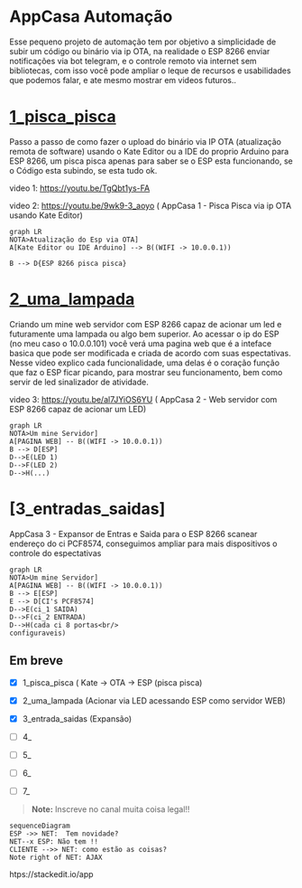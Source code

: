 #  AppCasa Automação
Esse pequeno projeto de automação tem por objetivo a simplicidade de subir um código ou binário via ip OTA, na realidade o ESP 8266 enviar notificações via bot telegram, e o controle remoto via internet sem bibliotecas, com isso você pode ampliar o leque de recursos e usabilidades que podemos falar, e ate mesmo mostrar em videos futuros..

# [1_pisca_pisca](https://github.com/Condiolov/AppCasa/tree/main/1_pisca_pisca "1_pisca_pisca")

Passo a passo de como fazer o upload do binário via IP OTA (atualização remota de software) usando o Kate Editor ou a IDE do proprio Arduino para ESP 8266, um pisca pisca apenas para saber se o ESP esta funcionando, se o Código esta subindo, se esta tudo ok.

video 1: https://youtu.be/TgQbt1ys-FA

video 2: https://youtu.be/9wk9-3_aoyo ( AppCasa 1 - Pisca Pisca via ip OTA usando Kate Editor)

```mermaid
graph LR
NOTA>Atualização do Esp via OTA]
A[Kate Editor ou IDE Arduino] --> B((WIFI -> 10.0.0.1))

B --> D{ESP 8266 pisca pisca}

```

# [2_uma_lampada](https://github.com/Condiolov/AppCasa/tree/main/2_uma_lampada "2_uma_lampada")

Criando um mine web servidor com ESP 8266 capaz de acionar um led e futuramente uma lampada ou algo bem superior. Ao acessar o ip do ESP (no meu caso o 10.0.0.101) você verá uma pagina web que é a inteface basica que pode ser modificada e criada de acordo com suas espectativas. Nesse video explico cada funcionalidade, uma delas é o coração função que faz o ESP ficar picando, para mostrar seu funcionamento, bem como servir de led sinalizador de atividade.

video 3: https://youtu.be/al7JYiOS6YU ( AppCasa 2 - Web servidor com ESP 8266 capaz de acionar um LED)


```mermaid
graph LR
NOTA>Um mine Servidor]
A[PAGINA WEB] -- B((WIFI -> 10.0.0.1))
B --> D[ESP]
D-->E(LED 1)
D-->F(LED 2)
D-->H(...)
```

# [3_entradas_saidas]
AppCasa 3 - Expansor de Entras e Saida para o ESP 8266 scanear endereço do ci PCF8574, conseguimos ampliar para mais dispositivos o controle do espectativas


```mermaid
graph LR
NOTA>Um mine Servidor]
A[PAGINA WEB] -- B((WIFI -> 10.0.0.1))
B --> E[ESP]
E --> D[CI's PCF8574]
D-->E(ci_1 SAIDA)
D-->F(ci_2 ENTRADA)
D-->H(cada ci 8 portas<br/>
configuraveis)
```


## Em breve

 - [x] 1_pisca_pisca ( Kate -> OTA -> ESP (pisca pisca)
 - [x] 2_uma_lampada (Acionar via LED acessando ESP como servidor WEB)
 - [x] 3_entrada_saidas (Expansão)
 - [ ] 4_
 - [ ] 5_
 - [ ] 6_
 - [ ] 7_


> **Note:** Inscreve no canal muita coisa legal!!




```mermaid
sequenceDiagram
ESP ->> NET:  Tem novidade?
NET--x ESP: Não tem !!
CLIENTE -->> NET: como estão as coisas?
Note right of NET: AJAX

```

htps://stackedit.io/app

